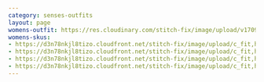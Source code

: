```yaml
---
category: senses-outfits
layout: page
womens-outfit: https://res.cloudinary.com/stitch-fix/image/upload/v1709166449/Style_studio/Styleshuffle/2023-09-14_W_ISOF_E03_11796.jpg
womens-skus:
- https://d3n78nkjl8tizo.cloudfront.net/stitch-fix/image/upload/c_fit,h_720,w_862/v1697525297/xnrtlcjfjkgtyyevjfcr.jpg
- https://d3n78nkjl8tizo.cloudfront.net/stitch-fix/image/upload/c_fit,h_720,w_862/v1691113286/j6kur4bcz3fg7ijjfhzi.jpg
- https://d3n78nkjl8tizo.cloudfront.net/stitch-fix/image/upload/c_fit,h_720,w_862/v1705562651/mn5kwvmge9sx9ffjh7ov.jpg
- https://d3n78nkjl8tizo.cloudfront.net/stitch-fix/image/upload/c_fit,h_720,w_862/v1668593960/srpnbxvilnceo532z5gr.jpg
---
```



